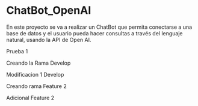 # ChatBot_OpenAI

En este proyecto se va a realizar un ChatBot que permita conectarse a una base de datos y el usuario pueda hacer consultas a través del lenguaje natural, usando la API de Open AI.

Prueba 1

Creando la Rama Develop

Modificacion 1 Develop

Creando rama Feature 2

Adicional Feature 2